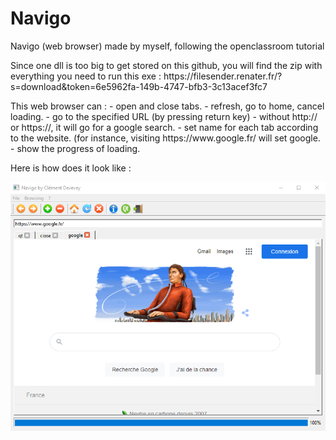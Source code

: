 # Navigo
Navigo (web browser) made by myself, following the openclassroom tutorial
<p>Since one dll is too big to get stored on this github, you will find the zip with everything you need to run this exe : https://filesender.renater.fr/?s=download&token=6e5962fa-149b-4747-bfb3-3c13acef3fc7 </p>
This web browser can : 
- open and close tabs.
- refresh, go to home, cancel loading.
- go to the specified URL (by pressing return key)
  - without http:// or https://, it will go for a google search.
- set name for each tab according to the website. (for instance, visiting https://www.google.fr/ will set google.
- show the progress of loading.

Here is how does it look like :

![screenshot](images/screenshot_navigo.png)
